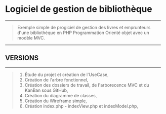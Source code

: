 # Logiciel de gestion de bibliothèque
-----
> Exemple simple de progiciel de gestion des livres et emprunteurs d'une bibliothèque en PHP Programmation Orienté objet avec un modèle MVC.
-----
## VERSIONS
-----
> 1. Étude du projet et création de l'UseCase,
> 2. Création de l'arbre fonctionnel,
> 3. Création des dossiers de travail, de l'arborecence MVC et du KanBan sous GitHub,
> 4. Création du diagramme de classes,
> 5. Création du Wireframe simple,
> 6. Création index.php - indexView.php et indexModel.php,